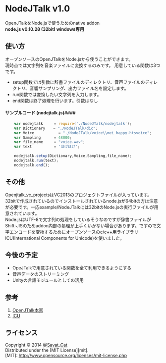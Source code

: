 NodeJTalk v1.0
=========
OpenJTalkをNode.jsで使うためのnative addon  
**node.js v0.10.28 (32bit) windows専用**

使い方
------
オープンソースのOpenJTalkをNode.jsから使うことができます。  
現時点では文字列を音楽ファイルに変換するのみです。
用意している関数は3つです。
+ setup関数では引数に辞書ファイルのディレクトリ、音声ファイルのディレクトリ、音響サンプリング、出力ファイル名を設定します。
+   run関数では変換したい文字列を入力します。
+   end関数は終了処理を行います。引数はなし     

#### サンプルコード (nodejtalk.js)####
```javascript
    var nodejtalk     = require('./NodeJTalk/nodejtalk');
    var Dictionary 　 = "./NodeJTalk/dic";  
    var Voice	        = "./NodeJTalk/voice\\mei_happy.htsvoice";  
    var Sampling      = 48000;  
    var file_name     = "voice.wav";  
    var text          = 'ほげほげ'; 
    
    nodejtalk.setup(Dictionary,Voice,Sampling,file_name); 
    nodejtalk.run(text);  
    nodejtalk.end();  
```
その他
------
Openjtalk_vc_projectsはVC2013のプロジェクトファイルが入っています。32bitで作成されているのでインストールされているnode.jsが64bitの方は注意が必要です。一応example/NodeJTalkには32bitのNode.jsの実行ファイルが用意されています。      
Node.jsはUTF-8で文字列の処理をしているそうなのですが辞書ファイルがShift-JISのためaddon内部の処理が上手くいかない場合があります。ですので文字エンコードを変換するためにオープンソースのc/c++用ライブラリICU(International Components for Unicode)を使いました。

今後の予定
-----
+ OpeJTalkで用意されている関数を全て利用できるようにする
+ 音声データのストリーミング
+ Unityの言語モジュールとしての活用

参考
-----
1. [OpenJTalk本家](http://open-jtalk.sourceforge.net/)
2. [ICU](http://site.icu-project.org/)

ライセンス
----------
Copyright &copy; 2014 [@Savat_Cat](https://twitter.com/Savant_Cat)      
Distributed under the [MIT License][mit].   
[MIT]: http://www.opensource.org/licenses/mit-license.php
